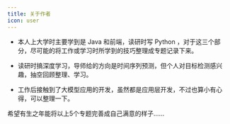 ```yaml
---
title: 关于作者
icon: user
---
```


+ 本人上大学时主要学到是 Java 和前端，读研时写 Python ，对于这三个部分，尽可能的将工作或学习时所学到的技巧整理成专题记录下来。

+ 读研时搞深度学习，导师给的方向是时间序列预测，但个人对目标检测感兴趣，抽空回顾整理、学习。

+ 工作后接触到了大模型应用的开发，虽然都是应用层开发，不过也算小有心得，可以整理一下。

  

希望有生之年能将以上5个专题完善成自己满意的样子……
